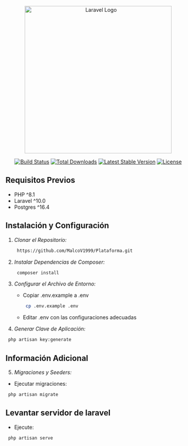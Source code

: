 <p align="center"><a href="https://laravel.com" target="_blank"><img src="https://raw.githubusercontent.com/laravel/art/master/logo-lockup/5%20SVG/2%20CMYK/1%20Full%20Color/laravel-logolockup-cmyk-red.svg" width="400" alt="Laravel Logo"></a></p>

<p align="center">
<a href="https://github.com/laravel/framework/actions"><img src="https://github.com/laravel/framework/workflows/tests/badge.svg" alt="Build Status"></a>
<a href="https://packagist.org/packages/laravel/framework"><img src="https://img.shields.io/packagist/dt/laravel/framework" alt="Total Downloads"></a>
<a href="https://packagist.org/packages/laravel/framework"><img src="https://img.shields.io/packagist/v/laravel/framework" alt="Latest Stable Version"></a>
<a href="https://packagist.org/packages/laravel/framework"><img src="https://img.shields.io/packagist/l/laravel/framework" alt="License"></a>
</p>

## Requisitos Previos
- PHP ^8.1
- Laravel ^10.0
- Postgres ^16.4

## Instalación y Configuración

1. *Clonar el Repositorio:*
   ```bash
    https://github.com/MalcoV1999/Plataforma.git
   ``` 
2. *Instalar Dependencias de Composer:*
    ```bash
     composer install
    ```
3. *Configurar el Archivo de Entorno:*
   - Copiar .env.example a .env
     ```bash
      cp .env.example .env
     ```
   - Editar .env con las configuraciones adecuadas

4. *Generar Clave de Aplicación:*
  ``` bash
   php artisan key:generate
  ```  
## Información Adicional
5. *Migraciones y Seeders:*
  - Ejecutar migraciones:
   ``` bash
    php artisan migrate
   ```  
## Levantar servidor de laravel
  - Ejecute: 
   ```bash 
    php artisan serve
   ```